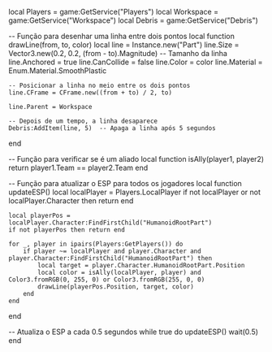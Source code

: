 local Players = game:GetService("Players")
local Workspace = game:GetService("Workspace")
local Debris = game:GetService("Debris")

-- Função para desenhar uma linha entre dois pontos
local function drawLine(from, to, color)
    local line = Instance.new("Part")
    line.Size = Vector3.new(0.2, 0.2, (from - to).Magnitude)  -- Tamanho da linha
    line.Anchored = true
    line.CanCollide = false
    line.Color = color
    line.Material = Enum.Material.SmoothPlastic

    -- Posicionar a linha no meio entre os dois pontos
    line.CFrame = CFrame.new((from + to) / 2, to)

    line.Parent = Workspace

    -- Depois de um tempo, a linha desaparece
    Debris:AddItem(line, 5)  -- Apaga a linha após 5 segundos
end

-- Função para verificar se é um aliado
local function isAlly(player1, player2)
    return player1.Team == player2.Team
end

-- Função para atualizar o ESP para todos os jogadores
local function updateESP()
    local localPlayer = Players.LocalPlayer
    if not localPlayer or not localPlayer.Character then return end

    local playerPos = localPlayer.Character:FindFirstChild("HumanoidRootPart")
    if not playerPos then return end

    for _, player in ipairs(Players:GetPlayers()) do
        if player ~= localPlayer and player.Character and player.Character:FindFirstChild("HumanoidRootPart") then
            local target = player.Character.HumanoidRootPart.Position
            local color = isAlly(localPlayer, player) and Color3.fromRGB(0, 255, 0) or Color3.fromRGB(255, 0, 0)
            drawLine(playerPos.Position, target, color)
        end
    end
end

-- Atualiza o ESP a cada 0.5 segundos
while true do
    updateESP()
    wait(0.5)
end
